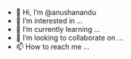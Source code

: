 - 👋 Hi, I’m @anushanandu
- 👀 I’m interested in ...
- 🌱 I’m currently learning ...
- 💞️ I’m looking to collaborate on ...
- 📫 How to reach me ...

<!---
anushanandu/anushanandu is a ✨ special ✨ repository because its `README.md` (this file) appears on your GitHub profile.
You can click the Preview link to take a look at your changes.
--->
